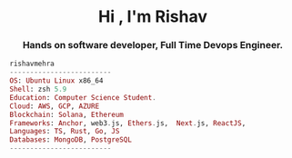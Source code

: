<h1 align="center">Hi , I'm Rishav</h1>
<h3 align="center">Hands on software developer, Full Time Devops Engineer.</h3>

```elixir
rishavmehra
-------------------------
OS: Ubuntu Linux x86_64
Shell: zsh 5.9
Education: Computer Science Student.
Cloud: AWS, GCP, AZURE
Blockchain: Solana, Ethereum
Frameworks: Anchor, web3.js, Ethers.js,  Next.js, ReactJS, 
Languages: TS, Rust, Go, JS
Databases: MongoDB, PostgreSQL
-------------------------
```
